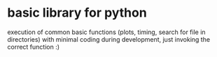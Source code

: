 # basic library for python

execution of common basic functions (plots, timing, search for file in directories) with minimal coding during development, just invoking the correct function :)